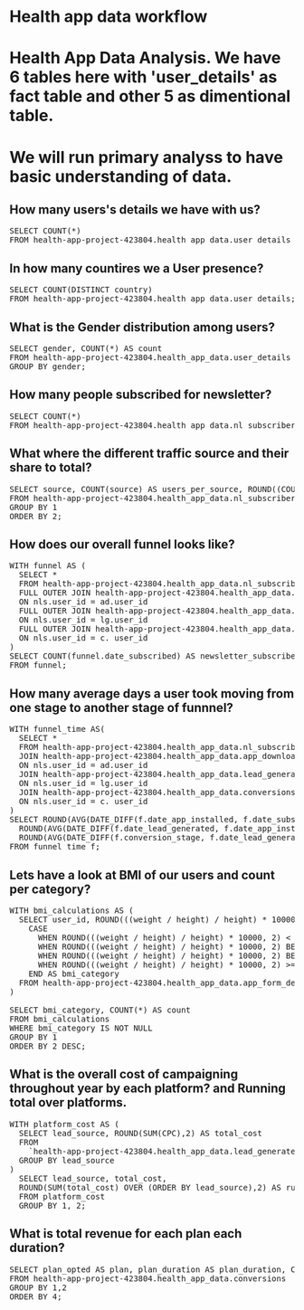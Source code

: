 # Health app data workflow

# Health App Data Analysis. We have 6 tables here with 'user_details' as fact table and other 5 as dimentional table. 
# We will run primary analyss to have basic understanding of data. 

## How many users's details we have with us?
<pre>
SELECT COUNT(*) 
FROM health-app-project-423804.health_app_data.user_details ud;
</pre>

## In how many countires we a User presence?
<pre>
SELECT COUNT(DISTINCT country)
FROM health-app-project-423804.health_app_data.user_details;
</pre>

## What is the Gender distribution among users?
<pre>
SELECT gender, COUNT(*) AS count 
FROM health-app-project-423804.health_app_data.user_details
GROUP BY gender;
</pre>

## How many people subscribed for newsletter?
<pre>
SELECT COUNT(*)
FROM health-app-project-423804.health_app_data.nl_subscribers nls;
</pre>

## What where the different traffic source and their share to total?
<pre>
SELECT source, COUNT(source) AS users_per_source, ROUND((COUNT(source)*100)/(SELECT COUNT(*) FROM health-app-project-423804.health_app_data.nl_subscribers),2) AS percentage_share
FROM health-app-project-423804.health_app_data.nl_subscribers nls
GROUP BY 1
ORDER BY 2;
</pre>

## How does our overall funnel looks like? 
<pre>
WITH funnel AS (
  SELECT * 
  FROM health-app-project-423804.health_app_data.nl_subscribers nls
  FULL OUTER JOIN health-app-project-423804.health_app_data.app_downloaders ad
  ON nls.user_id = ad.user_id
  FULL OUTER JOIN health-app-project-423804.health_app_data.lead_generated lg
  ON nls.user_id = lg.user_id
  FULL OUTER JOIN health-app-project-423804.health_app_data.conversions c
  ON nls.user_id = c. user_id
)
SELECT COUNT(funnel.date_subscribed) AS newsletter_subscribers, COUNT(funnel.app_installed) AS app_downloaders, COUNT(funnel.lead_source) AS trial_opted_by, COUNT(funnel.conversion) AS plan_subscribers
FROM funnel;
</pre>

## How many average days a user took moving from one stage to another stage of funnnel? 
<pre>
WITH funnel_time AS(
  SELECT * 
  FROM health-app-project-423804.health_app_data.nl_subscribers nls
  JOIN health-app-project-423804.health_app_data.app_downloaders ad
  ON nls.user_id = ad.user_id
  JOIN health-app-project-423804.health_app_data.lead_generated lg
  ON nls.user_id = lg.user_id
  JOIN health-app-project-423804.health_app_data.conversions c
  ON nls.user_id = c. user_id 
)
SELECT ROUND(AVG(DATE_DIFF(f.date_app_installed, f.date_subscribed, DAY)),2) AS avg_days_for_app_download,
  ROUND(AVG(DATE_DIFF(f.date_lead_generated, f.date_app_installed, DAY)),2) AS avg_days_to_opt_trial,
  ROUND(AVG(DATE_DIFF(f.conversion_stage, f.date_lead_generated, DAY)),2) AS avg_days_to_subscribe_plan
FROM funnel_time f;
</pre>

## Lets have a look at BMI of our users and count per category?
<pre>
WITH bmi_calculations AS (
  SELECT user_id, ROUND(((weight / height) / height) * 10000, 2) AS bmi,
    CASE
      WHEN ROUND(((weight / height) / height) * 10000, 2) < 18.5 THEN 'Underweight'
      WHEN ROUND(((weight / height) / height) * 10000, 2) BETWEEN 18.5 AND 24.9 THEN 'Normal weight'
      WHEN ROUND(((weight / height) / height) * 10000, 2) BETWEEN 25 AND 29.9 THEN 'Overweight'
      WHEN ROUND(((weight / height) / height) * 10000, 2) >= 30 THEN 'Obesity'
    END AS bmi_category
  FROM health-app-project-423804.health_app_data.app_form_details
)

SELECT bmi_category, COUNT(*) AS count
FROM bmi_calculations
WHERE bmi_category IS NOT NULL
GROUP BY 1
ORDER BY 2 DESC;
</pre>

## What is the overall cost of campaigning throughout year by each platform? and Running total over platforms.
<pre>
WITH platform_cost AS (
  SELECT lead_source, ROUND(SUM(CPC),2) AS total_cost
  FROM 
    `health-app-project-423804.health_app_data.lead_generated`
  GROUP BY lead_source
)
  SELECT lead_source, total_cost,
  ROUND(SUM(total_cost) OVER (ORDER BY lead_source),2) AS running_total
  FROM platform_cost
  GROUP BY 1, 2;
</pre>

## What is total revenue for each plan each duration?
<pre>
SELECT plan_opted AS plan, plan_duration AS plan_duration, COUNT(*) AS purchase_count, SUM(price)
FROM health-app-project-423804.health_app_data.conversions
GROUP BY 1,2
ORDER BY 4;
</pre>
